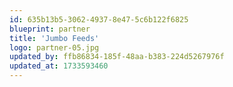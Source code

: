 ```yaml
---
id: 635b13b5-3062-4937-8e47-5c6b122f6825
blueprint: partner
title: 'Jumbo Feeds'
logo: partner-05.jpg
updated_by: ffb86834-185f-48aa-b383-224d5267976f
updated_at: 1733593460
---
```

